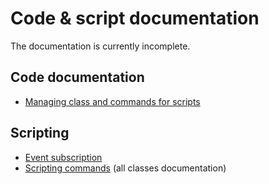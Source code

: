 # Code & script documentation

The documentation is currently incomplete.

## Code documentation

- [Managing class and commands for scripts](01-code/01-creating-class.md)

## Scripting

- [Event subscription](02-scripting/01-script-events.md)
- [Scripting commands](https://htmlpreview.github.io/?https://github.com/openmoh/openmohaa/blob/main/docs/markdown/04-coding/02-scripting/g_allclasses.html) (all classes documentation)